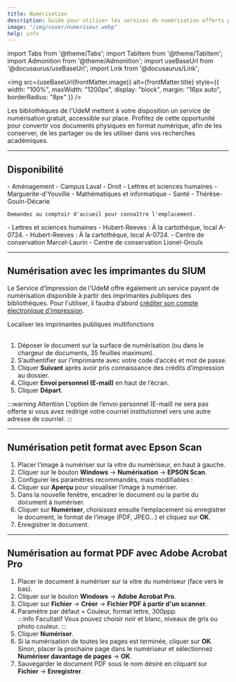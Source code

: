 ```yaml
---
title: Numérisation
description: Guide pour utiliser les services de numérisation offerts par les bibliothèques de l'Université de Montréal.
image: "/img/cover/numeriseur.webp"
help: info
---
```


import Tabs from '@theme/Tabs';
import TabItem from '@theme/TabItem';
import Admonition from '@theme/Admonition';
import useBaseUrl from '@docusaurus/useBaseUrl';
import Link from '@docusaurus/Link';

<img 
  src={useBaseUrl(frontMatter.image)} 
  alt={frontMatter.title} 
  style={{
    width: "100%",
    maxWidth: "1200px",
    display: "block",
    margin: "16px auto",
    borderRadius: "8px"
  }} 
/>

Les bibliothèques de l'UdeM mettent à votre disposition un service de numérisation gratuit, accessible sur place. Profitez de cette opportunité pour convertir vos documents physiques en format numérique, afin de les conserver, de les partager ou de les utiliser dans vos recherches académiques.

---

## Disponibilité

<Tabs groupId="numérisation-disponibilité">
  <TabItem value="petit-format" label="Petit format">
    - Aménagement  
    - Campus Laval  
    - Droit  
    - Lettres et sciences humaines  
    - Marguerite-d'Youville  
    - Mathématiques et informatique  
    - Santé  
    - Thérèse-Gouin-Décarie  

    Demandez au comptoir d'accueil pour connaître l'emplacement.
  </TabItem>

  <TabItem value="livres" label="Livres">
    - Lettres et sciences humaines
  </TabItem>

  <TabItem value="moyen-format" label="Moyen format">
    - Hubert-Reeves : À la cartothèque, local A-0724.
  </TabItem>

  <TabItem value="grand-format" label="Grand format">
    - Hubert-Reeves : À la cartothèque, local A-0724.  
    - Centre de conservation Marcel-Laurin
  </TabItem>

  <TabItem value="microformes" label="Microformes">
    - Centre de conservation Lionel-Groulx
  </TabItem>
</Tabs>

---

## Numérisation avec les imprimantes du SIUM

Le Service d'Impression de l'UdeM offre également un service payant de numérisation disponible à partir des imprimantes publiques des bibliothèques. Pour l'utiliser, il faudra d’abord [créditer son compte électronique d’impression](https://sium.umontreal.ca/compte-cei.html).

<Link to="https://sium.umontreal.ca/imprimantes.html" className="button button--secondary">
  Localiser les imprimantes publiques multifonctions
</Link>

<br/>
<br/>

1. Déposer le document sur la surface de numérisation (ou dans le chargeur de documents, 35 feuilles maximum).  
2. S’authentifier sur l’imprimante avec votre code d’accès et mot de passe.  
3. Cliquer **Suivant** après avoir pris connaissance des crédits d’impression au dossier.  
4. Cliquer **Envoi personnel (E-mail)** en haut de l’écran.  
5. Cliquer **Départ**.  

:::warning Attention
L'option de l’envoi personnel (E-mail) ne sera pas offerte si vous avez redirigé votre courriel institutionnel vers une autre adresse de courriel.
:::

---

## Numérisation petit format avec Epson Scan

1. Placer l’image à numériser sur la vitre du numériseur, en haut à gauche.  
2. Cliquer sur le bouton **Windows** → **Numérisation** → **EPSON Scan**.  
3. Configurer les paramètres recommandés, mais modifiables :  
4. Cliquer sur **Aperçu** pour visualiser l’image à numériser.  
5. Dans la nouvelle fenêtre, encadrer le document ou la partie du document à numériser.  
6. Cliquer sur **Numériser**, choisissez ensuite l’emplacement où enregistrer le document, le format de l’image (PDF, JPEG...) et cliquez sur **OK**.  
7. Enregistrer le document.

---

## Numérisation au format PDF avec Adobe Acrobat Pro

1. Placer le document à numériser sur la vitre du numériseur (face vers le bas).  
2. Cliquer sur le bouton **Windows** → **Adobe Acrobat Pro**.  
3. Cliquer sur **Fichier** → **Créer** → **Fichier PDF à partir d'un scanner**.  
4. Paramètre par défaut = Couleur, format lettre, 300ppp.  
   :::info Facultatif
   Vous pouvez choisir noir et blanc, niveaux de gris ou photo couleur.
   :::
5. Cliquer **Numériser**.  
6. Si la numérisation de toutes les pages est terminée, cliquer sur **OK**. Sinon, placer la prochaine page dans le numériseur et sélectionnez **Numériser davantage de pages** → **OK**.  
7. Sauvegarder le document PDF sous le nom désiré en cliquant sur **Fichier** → **Enregistrer**.
